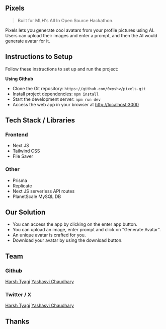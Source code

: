 ## Pixels

> Built for MLH's All In Open Source Hackathon.

Pixels lets you generate cool avatars from your profile pictures using AI. Users can upload their images and enter a prompt, and then the AI would generate avatar for it.

## Instructions to Setup

Follow these instructions to set up and run the project:

**Using Github**

- Clone the Git repository: `https://github.com/0xyshv/pixels.git`
- Install project dependencies: `npm install`
- Start the development server: `npm run dev`
- Access the web app in your browser at [http://localhost:3000](http://localhost:3000)

## Tech Stack / Libraries

### Frontend

- Next JS
- Tailwind CSS
- File Saver

### Other

- Prisma
- Replicate
- Next JS serverless API routes
- PlanetScale MySQL DB

## Our Solution

- You can access the app by clicking on the enter app button.
- You can upload an image, enter prompt and click on "Generate Avatar".
- An unique avatar is crafted for you.
- Download your avatar by using the download button.

## Team

### Github

[Harsh Tyagi](https://github.com/mr-harshtyagi)
[Yashasvi Chaudhary](https://github.com/0xyshv)

### Twitter / X

[Harsh Tyagi](https://twitter.com/mr_harshtyagi)
[Yashasvi Chaudhary](https://twitter.com/0xyshv)

## Thanks
